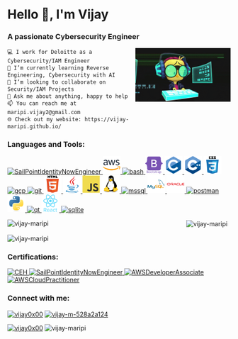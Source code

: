 <h1 align="left">Hello 👋, I'm Vijay</h1>
<h3 align="left">A passionate Cybersecurity Engineer</h3>
<img align="right" alt="security" width="215" src="https://raw.githubusercontent.com/vijay-maripi/Malicious-URL-Detector/master/project%20screens%20shots/giphy.gif">

    💻 I work for Deloitte as a Cybersecurity/IAM Engineer
    🌱 I’m currently learning Reverse Engineering, Cybersecurity with AI
    👯 I’m looking to collaborate on Security/IAM Projects
    💬 Ask me about anything, happy to help
    📫 You can reach me at maripi.vijay2@gmail.com
    🌐 Check out my website: https://vijay-maripi.github.io/
   
<h3 align="left">Languages and Tools:</h3>
<p align="left"> <a href="https://api.badgr.io/public/assertions/ecZ8CvsBTY24IFOnmThnhw" target="_blank" rel="noreferrer"> <img src="https://api.badgr.io/public/assertions/ecZ8CvsBTY24IFOnmThnhw/image" alt="SailPointIdentityNowEngineer" width="40" height="40"/> </a> <a href="https://aws.amazon.com" target="_blank" rel="noreferrer"> <img src="https://raw.githubusercontent.com/devicons/devicon/master/icons/amazonwebservices/amazonwebservices-original-wordmark.svg" alt="aws" width="40" height="40"/> </a> <a href="https://www.gnu.org/software/bash/" target="_blank" rel="noreferrer"> <img src="https://www.vectorlogo.zone/logos/gnu_bash/gnu_bash-icon.svg" alt="bash" width="40" height="40"/> </a> <a href="https://getbootstrap.com" target="_blank" rel="noreferrer"> <img src="https://raw.githubusercontent.com/devicons/devicon/master/icons/bootstrap/bootstrap-plain-wordmark.svg" alt="bootstrap" width="40" height="40"/> </a> <a href="https://www.cprogramming.com/" target="_blank" rel="noreferrer"> <img src="https://raw.githubusercontent.com/devicons/devicon/master/icons/c/c-original.svg" alt="c" width="40" height="40"/> </a> <a href="https://www.w3schools.com/cpp/" target="_blank" rel="noreferrer"> <img src="https://raw.githubusercontent.com/devicons/devicon/master/icons/cplusplus/cplusplus-original.svg" alt="cplusplus" width="40" height="40"/> </a> <a href="https://www.w3schools.com/css/" target="_blank" rel="noreferrer"> <img src="https://raw.githubusercontent.com/devicons/devicon/master/icons/css3/css3-original-wordmark.svg" alt="css3" width="40" height="40"/> </a> <a href="https://cloud.google.com" target="_blank" rel="noreferrer"> <img src="https://www.vectorlogo.zone/logos/google_cloud/google_cloud-icon.svg" alt="gcp" width="40" height="40"/> </a> <a href="https://git-scm.com/" target="_blank" rel="noreferrer"> <img src="https://www.vectorlogo.zone/logos/git-scm/git-scm-icon.svg" alt="git" width="40" height="40"/> </a> <a href="https://www.w3.org/html/" target="_blank" rel="noreferrer"> <img src="https://raw.githubusercontent.com/devicons/devicon/master/icons/html5/html5-original-wordmark.svg" alt="html5" width="40" height="40"/> </a> <a href="https://www.java.com" target="_blank" rel="noreferrer"> <img src="https://raw.githubusercontent.com/devicons/devicon/master/icons/java/java-original.svg" alt="java" width="40" height="40"/> </a> <a href="https://developer.mozilla.org/en-US/docs/Web/JavaScript" target="_blank" rel="noreferrer"> <img src="https://raw.githubusercontent.com/devicons/devicon/master/icons/javascript/javascript-original.svg" alt="javascript" width="40" height="40"/> </a> <a href="https://www.linux.org/" target="_blank" rel="noreferrer"> <img src="https://raw.githubusercontent.com/devicons/devicon/master/icons/linux/linux-original.svg" alt="linux" width="40" height="40"/> </a> <a href="https://www.microsoft.com/en-us/sql-server" target="_blank" rel="noreferrer"> <img src="https://www.svgrepo.com/show/303229/microsoft-sql-server-logo.svg" alt="mssql" width="40" height="40"/> </a> <a href="https://www.mysql.com/" target="_blank" rel="noreferrer"> <img src="https://raw.githubusercontent.com/devicons/devicon/master/icons/mysql/mysql-original-wordmark.svg" alt="mysql" width="40" height="40"/> </a> <a href="https://www.oracle.com/" target="_blank" rel="noreferrer"> <img src="https://raw.githubusercontent.com/devicons/devicon/master/icons/oracle/oracle-original.svg" alt="oracle" width="40" height="40"/> </a> <a href="https://postman.com" target="_blank" rel="noreferrer"> <img src="https://www.vectorlogo.zone/logos/getpostman/getpostman-icon.svg" alt="postman" width="40" height="40"/> </a> <a href="https://www.python.org" target="_blank" rel="noreferrer"> <img src="https://raw.githubusercontent.com/devicons/devicon/master/icons/python/python-original.svg" alt="python" width="40" height="40"/> </a> <a href="https://www.qt.io/" target="_blank" rel="noreferrer"> <img src="https://upload.wikimedia.org/wikipedia/commons/0/0b/Qt_logo_2016.svg" alt="qt" width="40" height="40"/> </a> <a href="https://reactjs.org/" target="_blank" rel="noreferrer"> <img src="https://raw.githubusercontent.com/devicons/devicon/master/icons/react/react-original-wordmark.svg" alt="react" width="40" height="40"/> </a> <a href="https://www.sqlite.org/" target="_blank" rel="noreferrer"> <img src="https://www.vectorlogo.zone/logos/sqlite/sqlite-icon.svg" alt="sqlite" width="40" height="40"/> </a> </p>

<p><img align="left" width="400" src="https://github-readme-stats.vercel.app/api/top-langs?username=vijay-maripi&show_icons=true&locale=en&layout=compact&theme=radical" alt="vijay-maripi" /></p>

<p>&nbsp;<img align="center" width="400" src="https://github-readme-stats.vercel.app/api?username=vijay-maripi&show_icons=true&locale=en&theme=radical" alt="vijay-maripi" /></p>

<p><img align="center" width="400" src="https://github-readme-streak-stats.herokuapp.com/?user=vijay-maripi&theme=radical" alt="vijay-maripi" /></p>

<h3 align="left">Certifications:</h3>
<a href="https://aspen.eccouncil.org/VerifyBadge?type=certification&a=2cZbZTiD8GhVl0rvWfbQ5S8pWgBEgpW7WEbHaWv5n9M=" target="_blank" rel="noreferrer"> <img src="https://aspen.eccouncil.org/Content/Badges/CertifiedBadges/CEH_2E345519D3F7.png" alt="CEH" width="100" height="100"/> </a>
<a href="https://api.badgr.io/public/assertions/ecZ8CvsBTY24IFOnmThnhw" target="_blank" rel="noreferrer"> <img src="https://api.badgr.io/public/assertions/ecZ8CvsBTY24IFOnmThnhw/image" alt="SailPointIdentityNowEngineer" width="100" height="100"/> </a>
<a href="https://www.credly.com/badges/658f715b-9e5f-4cf0-b450-ca523d35b956/" target="_blank" rel="noreferrer"> <img src="https://images.credly.com/size/340x340/images/b9feab85-1a43-4f6c-99a5-631b88d5461b/image.png" alt="AWSDeveloperAssociate" width="100" height="100"/> </a>
<a href="https://www.credly.com/badges/9694faee-a139-40df-bfea-b143c05c95f3/" target="_blank" rel="noreferrer"> <img src="https://images.credly.com/size/110x110/images/00634f82-b07f-4bbd-a6bb-53de397fc3a6/image.png" alt="AWSCloudPractitioner" width="100" height="100"/> </a>

<h3 align="left">Connect with me:</h3>
<p align="left">
<a href="https://twitter.com/vijay0x00" target="blank"><img align="center" src="https://raw.githubusercontent.com/rahuldkjain/github-profile-readme-generator/master/src/images/icons/Social/twitter.svg" alt="vijay0x00" height="30" width="40" /></a>
<a href="https://linkedin.com/in/vijay-m-528a2a124" target="blank"><img align="center" src="https://raw.githubusercontent.com/rahuldkjain/github-profile-readme-generator/master/src/images/icons/Social/linked-in-alt.svg" alt="vijay-m-528a2a124" height="30" width="40" /></a>

<p align="left"> <a href="https://twitter.com/vijay0x00" target="blank"><img src="https://img.shields.io/twitter/follow/vijay0x00?logo=twitter&style=flat&color=0e75b6" alt="vijay0x00" /></a> <img src="https://komarev.com/ghpvc/?username=vijay-maripi&label=Profile%20views&color=0e75b6&style=flat" alt="vijay-maripi" /></p>
